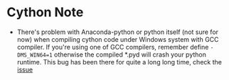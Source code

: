 # Cython Note

* There's problem with Anaconda-python or python itself (not sure for now) when compiling cython code under Windows system with GCC compiler. If you're using one of GCC compilers, remember define `-DMS_WIN64=1` otherwise the compiled *.pyd will crash your python runtime. This bug has been there for quite a long long time, check the [issue](https://bugs.python.org/issue4709) 




